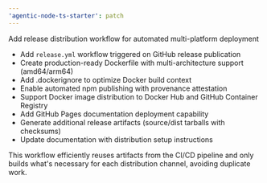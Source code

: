 ```yaml
---
'agentic-node-ts-starter': patch
---
```


Add release distribution workflow for automated multi-platform deployment

- Add `release.yml` workflow triggered on GitHub release publication
- Create production-ready Dockerfile with multi-architecture support (amd64/arm64)
- Add .dockerignore to optimize Docker build context
- Enable automated npm publishing with provenance attestation
- Support Docker image distribution to Docker Hub and GitHub Container Registry
- Add GitHub Pages documentation deployment capability
- Generate additional release artifacts (source/dist tarballs with checksums)
- Update documentation with distribution setup instructions

This workflow efficiently reuses artifacts from the CI/CD pipeline and only builds what's necessary for each distribution channel, avoiding duplicate work.

